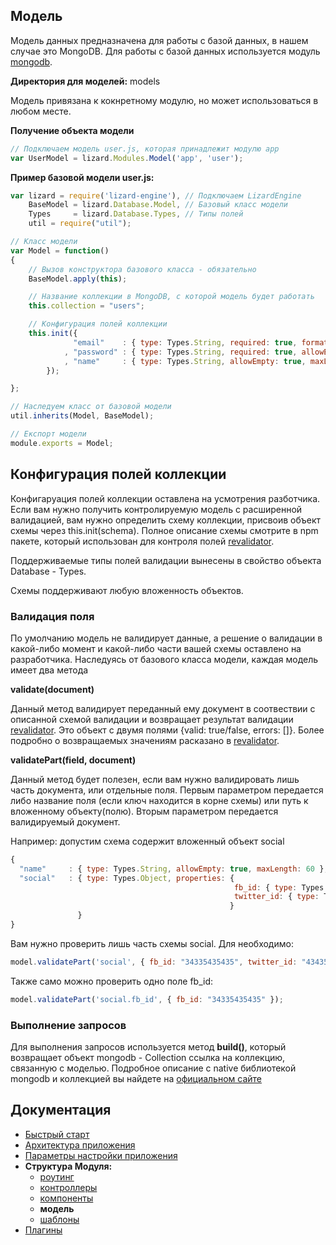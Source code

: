 ## Модель

Модель данных предназначена для работы с базой данных, в нашем случае это MongoDB. Для работы с базой данных используется
модуль [mongodb](https://www.npmjs.com/package/mongodb).

**Директория для моделей:** models

Модель привязана к кокнретному модулю, но может использоваться в любом месте.

**Получение объекта модели**

```javascript
// Подключаем модель user.js, которая принадлежит модулю app
var UserModel = lizard.Modules.Model('app', 'user');
```

**Пример базовой модели user.js:**

```javascript
var lizard = require('lizard-engine'), // Подключаем LizardEngine
    BaseModel = lizard.Database.Model, // Базовый класс модели
    Types     = lizard.Database.Types, // Типы полей
    util = require("util");

// Класс модели
var Model = function()
{
    // Вызов конструктора базового класса - обязательно
    BaseModel.apply(this);

    // Название коллекции в MongoDB, с которой модель будет работать
    this.collection = "users";

    // Конфигурация полей коллекции
    this.init({
              "email"    : { type: Types.String, required: true, format: "email" }
            , "password" : { type: Types.String, required: true, allowEmpty: false }
            , "name"     : { type: Types.String, allowEmpty: true, maxLength: 60 }
        });

};

// Наследуем класс от базовой модели
util.inherits(Model, BaseModel);

// Експорт модели
module.exports = Model;
```

## Конфигурация полей коллекции

Конфигаруация полей коллекции оставлена на усмотрения разботчика. Если вам нужно получить контролируемую модель с расширенной валидацией, 
вам нужно определить схему коллекции, присвоив объект схемы через this.init(schema). Полное описание схемы смотрите в npm пакете, который использован 
 для контроля полей [revalidator](https://www.npmjs.com/package/revalidator). 
 
Поддерживаемые типы полей валидации вынесены в свойство объекта Database - Types.

Схемы поддерживают любую вложенность объектов.

### Валидация поля

По умолчанию модель не валидирует данные, а решение о валидации в какой-либо момент и какой-либо части вашей схемы оставлено на разработчика.
Наследуясь от базового класса модели, каждая модель имеет два метода 

**validate(document)**

Данный метод валидирует переданный ему документ в соотвествии с описанной схемой валидации и возвращает результат валидации [revalidator](https://www.npmjs.com/package/revalidator).
Это объект с двумя полями {valid: true/false, errors: []}. Более подробно о возвращаемых значениям расказано в [revalidator](https://www.npmjs.com/package/revalidator).

**validatePart(field, document)**

Данный метод будет полезен, если вам нужно валидировать лишь часть документа, или отдельные поля. Первым параметром передается 
либо название поля (если ключ находится в корне схемы) или путь к вложенному объекту(полю). Вторым параметром передается валидируемый документ. 

Например: допустим схема содержит вложенный объект social
 
```javascript
{
  "name"     : { type: Types.String, allowEmpty: true, maxLength: 60 },
  "social"   : { type: Types.Object, properties: { 
                                                  fb_id: { type: Types.String, require: true }
                                                  twitter_id: { type: Types.String }
                                                 }
               }
}
```

Вам нужно проверить лишь часть схемы social. Для необходимо:

```javascript
model.validatePart('social', { fb_id: "34335435435", twitter_id: "43435453432" });
```

Также само можно проверить одно поле fb_id:

```javascript
model.validatePart('social.fb_id', { fb_id: "34335435435" });
```

### Выполнение запросов

Для выполнения запросов используется метод **build()**, который возвращает объект mongodb - Collection ссылка на коллекцию, связанную с моделью.
Подробное описание с native библиотекой mongodb и коллекцией вы найдете на [официальном сайте](http://docs.mongodb.org/manual/reference/method/js-collection/)

## Документация

* [Быстрый старт](https://github.com/PoluosmakAndrew/lizard-engine/blob/master/docs/getstarted.md)
* [Архитектура приложения](https://github.com/PoluosmakAndrew/lizard-engine/blob/master/docs/architecture.md)
* [Параметры настройки приложения](https://github.com/PoluosmakAndrew/lizard-engine/blob/master/docs/configuration.md)
* **Структура Модуля:**
    * [роутинг](https://github.com/PoluosmakAndrew/lizard-engine/blob/master/docs/module_routing.md)
    * [контроллеры](https://github.com/PoluosmakAndrew/lizard-engine/blob/master/docs/module_controller.md)
    * [компоненты](https://github.com/PoluosmakAndrew/lizard-engine/blob/master/docs/module_component.md)
    * **модель**
    * [шаблоны](https://github.com/PoluosmakAndrew/lizard-engine/blob/master/docs/module_template.md)
* [Плагины](https://github.com/PoluosmakAndrew/lizard-engine/blob/master/docs/plugins.md)